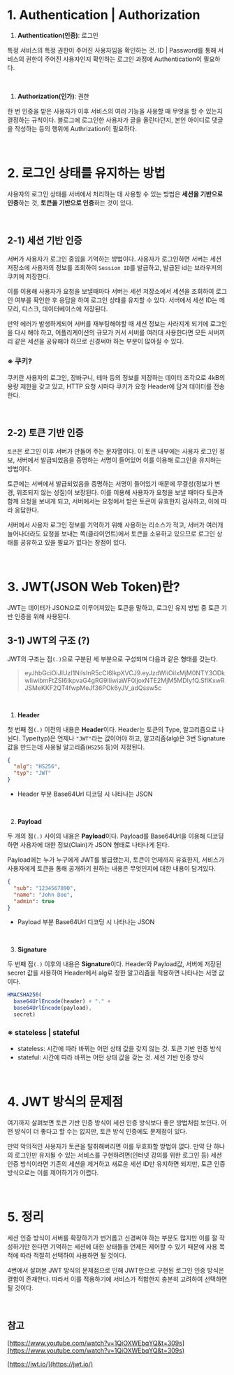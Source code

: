# 1. Authentication | Authorization

1. **Authentication(인증)**: 로그인

특정 서비스의 특정 권한이 주어진 사용자임을 확인하는 것. ID | Password를 통해 서비스의 권한이 주어진 사용자인지 확인하는 로그인 과정에 Authentication이 필요하다.

<br />

1. **Authorization(인가)**: 권한

한 번 인증을 받은 사용자가 이후 서비스의 여러 기능을 사용할 때 무엇을 할 수 있는지 결정하는 규칙이다. 블로그에 로그인한 사용자가 글을 올린다던지, 본인 아이디로 댓글을 작성하는 등의 행위에 Authrization이 필요하다. 

<br />

# 2. 로그인 상태를 유지하는 방법

사용자의 로그인 상태를 서버에서 처리하는 데 사용할 수 있는 방법은 **세션을 기반으로 인증**하는 것, **토큰을 기반으로 인증**하는 것이 있다.

<br />

## 2-1) 세션 기반 인증

서버가 사용자가 로그인 중임을 기억하는 방법이다. 사용자가 로그인하면 서버는 세션 저장소에 사용자의 정보를 조회하여 `Session ID`를 발급하고, 발급된 id는 브라우저의 쿠키에 저장한다.

이를 이용해 사용자가 요청을 보낼때마다 서버는 세션 저장소에서 세션을 조회하여 로그인 여부를 확인한 후 응답을 하여 로그인 상태를 유지할 수 있다. 서버에서 세션 ID는 메모리, 디스크, 데이터베이스에 저장된다.

만약 에러가 발생하게되어 서버를 재부팅해야할 때 세션 정보는 사라지게 되기에 로그인을 다시 해야 하고, 어플리케이션의 규모가 커서 서버를 여러대 사용한다면 모든 서버끼리 같은 세션을 공유해야 하므로 신경써야 하는 부분이 많아질 수 있다.

### ※ 쿠키?

쿠키란 사용자의 로그인, 장바구니, 테마 등의 정보를 저장하는 데이터 조각으로 4kB의 용량 제한을 갖고 있고, HTTP 요청 시마다 쿠키가 요청 Header에 담겨 데이터를 전송한다.

<br />

## 2-2) 토큰 기반 인증

`토큰`은 로그인 이후 서버가 만들어 주는 문자열이다. 이 토큰 내부에는 사용자 로그인 정보, 서버에서 발급되었음을 증명하는 서명이 들어있어 이를 이용해 로그인을 유지하는 방법이다.

토큰에는 서버에서 발급되었음을 증명하는 서명이 들어있기 때문에 무결성(정보가 변경, 위조되지 않는 성질)이 보장된다. 이를 이용해 사용자가 요청을 보낼 때마다 토큰과 함께 요청을 보내게 되고, 서버에서는 요청에서 받은 토큰이 유효한지 검사하고, 이에 따라 응답한다.

서버에서 사용자 로그인 정보를 기억하기 위해 사용하는 리소스가 적고, 서버가 여러개 늘어나더라도 요청을 보내는 쪽(클라이언트)에서 토큰을 소유하고 있으므로 로그인 상태를 공유하고 있을 필요가 없다는 장점이 있다.

<br />

# 3. JWT(JSON Web Token)란?

JWT는 데이터가 JSON으로 이루어져있는 토큰을 말하고,  로그인 유지 방법 중 토큰 기반 인증을 위해 사용된다.

## 3-1) JWT의 구조 (?)

JWT의 구조는 점`(.)`으로 구분된 세 부분으로 구성되며 다음과 같은 형태를 갖는다.

> eyJhbGciOiJIUzI1NiIsInR5cCI6IkpXVCJ9.eyJzdWIiOiIxMjM0NTY3ODkwIiwibmFtZSI6IkpvaG4gRG9lIiwiaWF0IjoxNTE2MjM5MDIyfQ.SflKxwRJSMeKKF2QT4fwpMeJf36POk6yJV_adQssw5c
> 

<br />

1. **Header**

첫 번째 점`(.)` 이전의 내용은 **Header**이다. Header는 토큰의 Type, 알고리즘으로 나뉜다. Type(typ)은 언제나 `"JWT"`라는 값이어야 하고, 알고리즘(alg)은 3번 Signature 값을 만드는데 사용될 알고리즘(`HS256` 등)이 지정된다.

```json
{
  "alg": "HS256",
  "typ": "JWT"
}
```

- Header 부분 Base64Url 디코딩 시 나타나는 JSON

<br />

2. **Payload**

두 개의 점`(.)` 사이의 내용은 **Payload**이다. Payload를 Base64Url을 이용해 디코딩하면 사용자에 대한 정보(Clain)가 JSON 형태로 나타나게 된다.

Payload에는 누가 누구에게 JWT를 발급했는지, 토큰이 언제까지 유효한지, 서비스가 사용자에게 토큰을 통해 공개하기 원하는 내용은 무엇인지에 대한 내용이 담겨있다.

```json
{
  "sub": "1234567890",
  "name": "John Doe",
  "admin": true
}
```

- Payload 부분 Base64Url 디코딩 시 나타나는 JSON

<br />

3. **Signature**

두 번째 점`(.)` 이후의 내용은 **Signature**이다. Header와 Payload값, 서버에 저장된 secret 값을 사용하여 Header에서 alg로 정한 알고리즘을 적용하면 나타나는 서명 값이다.

```jsx
HMACSHA256(
  base64UrlEncode(header) + "." +
  base64UrlEncode(payload),
  secret)
```

### ※ stateless | stateful

- stateless: 시간에 따라 바뀌는 어떤 상태 값을 갖지 않는 것. 토큰 기반 인증 방식
- stateful: 시간에 따라 바뀌는 어떤 상태 값을 갖는 것. 세션 기반 인증 방식

<br />

# 4. JWT 방식의 문제점

여기까지 살펴보면 토큰 기반 인증 방식이 세션 인증 방식보다 좋은 방법처럼 보인다. 어떤 방식이 더 좋다고 할 수는 없지만, 토큰 방식 인증에도 문제점이 있다.

만약 악의적인 사용자가 토큰을 탈취해버리면 이를 무효화할 방법이 없다. 만약 단 하나의 로그인만 유지될 수 있는 서비스를 구현하려면(인터넷 강의를 위한 로그인 등) 세션 인증 방식이라면 기존의 세션을 제거하고 새로운 세션 ID만 유지하면 되지만, 토큰 인증 방식으로는 이를 제어하기가 어렵다.

<br />

# 5. 정리

세션 인증 방식이 서버를 확장하기가 번거롭고 신경써야 하는 부분도 많지만 이를 잘 작성하기만 한다면 기억하는 세션에 대한 상태들을 언제든 제어할 수 있기 때문에 사용 목적에 따라 적절히 선택하여 사용하면 될 것이다.

4번에서 살펴본 JWT 방식의 문제점으로 인해 JWT만으로 구현된 로그인 인증 방식은 결함이 존재한다. 따라서 이를 적용하기에 서비스가 적합한지 충분히 고려하여 선택하면 될 것이다.

<br />

## 참고

[https://www.youtube.com/watch?v=1QiOXWEbqYQ&t=309s](https://www.youtube.com/watch?v=1QiOXWEbqYQ&t=309s)

[https://jwt.io/](https://jwt.io/)